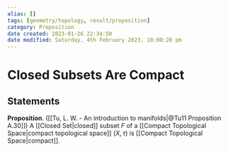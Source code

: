 ```yaml
---
alias: []
tags: [geometry/topology, result/proposition]
category: Proposition
date created: 2023-01-26 22:34:50
date modified: Saturday, 4th February 2023, 10:00:28 pm
---
```


# Closed Subsets Are Compact

## Statements

**Proposition**. ([[Tu, L. W. - An introduction to manifolds|@Tu11 Proposition A.30]]) A [[Closed Set|closed]] subset $F$ of a [[Compact Topological Space|compact topological space]] $(X,\tau)$ is [[Compact Topological Space|compact]].

